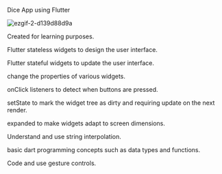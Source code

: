 Dice App using Flutter

![ezgif-2-d139d88d9a](https://user-images.githubusercontent.com/98897735/183259500-29287d73-686f-421f-9c47-507154250b73.gif)

Created for learning purposes.

Flutter stateless widgets to design the user interface.

Flutter stateful widgets to update the user interface.

change the properties of various widgets.

onClick listeners to detect when buttons are pressed.

setState to mark the widget tree as dirty and requiring update on the next render.

expanded to make widgets adapt to screen dimensions.

Understand and use string interpolation.

basic dart programming concepts such as data types and functions.

Code and use gesture controls.

